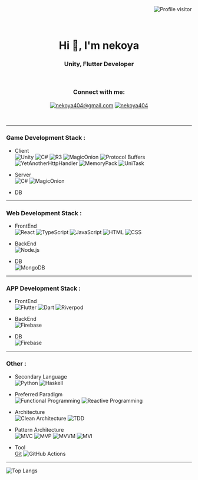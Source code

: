 <a href="https://komarev.com/ghpvc/?username=nekoya404">
  <img align="right" src="https://komarev.com/ghpvc/?username=nekoya404&label=Visitors&color=0e75b6&style=flat" alt="Profile visitor" />
</a>

<br/>
<br/>
<br/>
<h1 align="center">Hi 👋, I'm nekoya</h1>
<h3 align="center">Unity, Flutter Developer</h3>
<br/>

<h3 align="center">Connect with me:</h3>
<p align="center">
<a href="mailto:nekoya404@gmail.com" target="blank"><img align="center" src="https://img.shields.io/badge/Gmail-D14836?style=for-the-badge&logo=gmail&logoColor=white" alt="nekoya404@gmail.com" /></a>
<a href="https://qiita.com/nekoya404" target="blank"><img align="center" src="https://img.shields.io/badge/Qiita-55C500?style=for-the-badge&logo=qiita&logoColor=white" alt="nekoya404" /></a>
</p>
<br />

---

### Game Development Stack :

- Client<br/>
![Unity](https://img.shields.io/badge/Unity-000000?style=for-the-badge&logo=unity&logoColor=white) 
![C#](https://img.shields.io/badge/C%23-239120?style=for-the-badge&logo=csharp&logoColor=white)
![R3](https://img.shields.io/badge/R3-FF6B9D?style=for-the-badge&logo=reactivex&logoColor=white) ![MagicOnion](https://img.shields.io/badge/MagicOnion-00ADD8?style=for-the-badge&logo=go&logoColor=white) ![Protocol Buffers](https://img.shields.io/badge/Protocol_Buffers-4285F4?style=for-the-badge&logo=googlechrome&logoColor=white) ![YetAnotherHttpHandler](https://img.shields.io/badge/YetAnotherHttpHandler-5C2D91?style=for-the-badge&logo=dotnet&logoColor=white) ![MemoryPack](https://img.shields.io/badge/MemoryPack-512BD4?style=for-the-badge&logo=dotnet&logoColor=white) ![UniTask](https://img.shields.io/badge/UniTask-00979D?style=for-the-badge&logo=unity&logoColor=white)

- Server<br/>
 ![C#](https://img.shields.io/badge/C%23-239120?style=for-the-badge&logo=csharp&logoColor=white)
![MagicOnion](https://img.shields.io/badge/MagicOnion-00ADD8?style=for-the-badge&logo=go&logoColor=white)

- DB<br/>

---

### Web Development Stack :

- FrontEnd<br/>
![React](https://img.shields.io/badge/React-61DAFB?style=for-the-badge&logo=react&logoColor=black) ![TypeScript](https://img.shields.io/badge/TypeScript-3178C6?style=for-the-badge&logo=typescript&logoColor=white) ![JavaScript](https://img.shields.io/badge/JavaScript-F7DF1E?style=for-the-badge&logo=javascript&logoColor=black) ![HTML](https://img.shields.io/badge/HTML-E34F26?style=for-the-badge&logo=html5&logoColor=white) ![CSS](https://img.shields.io/badge/CSS-1572B6?style=for-the-badge&logo=css3&logoColor=white)

- BackEnd<br/>
![Node.js](https://img.shields.io/badge/Node.js-339933?style=for-the-badge&logo=nodedotjs&logoColor=white)

- DB<br/>
![MongoDB](https://img.shields.io/badge/MongoDB-47A248?style=for-the-badge&logo=mongodb&logoColor=white)

---

### APP Development Stack :

- FrontEnd<br/>
![Flutter](https://img.shields.io/badge/Flutter-02569B?style=for-the-badge&logo=flutter&logoColor=white) ![Dart](https://img.shields.io/badge/Dart-0175C2?style=for-the-badge&logo=dart&logoColor=white) ![Riverpod](https://img.shields.io/badge/Riverpod-00ADD8?style=for-the-badge&logo=flutter&logoColor=white)

- BackEnd<br/>
![Firebase](https://img.shields.io/badge/Firebase-FFCA28?style=for-the-badge&logo=firebase&logoColor=black)

- DB<br/>
![Firebase](https://img.shields.io/badge/Firebase-FFCA28?style=for-the-badge&logo=firebase&logoColor=black)

---

### Other :

- Secondary Language<br/>
![Python](https://img.shields.io/badge/Python-3776AB?style=for-the-badge&logo=python&logoColor=white) ![Haskell](https://img.shields.io/badge/Haskell-5D4F85?style=for-the-badge&logo=haskell&logoColor=white)

- Preferred Paradigm<br/>
![Functional Programming](https://img.shields.io/badge/Functional_Programming-9B59B6?style=for-the-badge) ![Reactive Programming](https://img.shields.io/badge/Reactive_Programming-B7178C?style=for-the-badge) 

- Architecture<br/>
![Clean Architecture](https://img.shields.io/badge/Clean_Architecture-2196F3?style=for-the-badge) ![TDD](https://img.shields.io/badge/TDD-E34F26?style=for-the-badge)

- Pattern Architecture<br/>
![MVC](https://img.shields.io/badge/MVC-FF6B6B?style=for-the-badge) ![MVP](https://img.shields.io/badge/MVP-4CAF50?style=for-the-badge) ![MVVM](https://img.shields.io/badge/MVVM-9C27B0?style=for-the-badge) ![MVI](https://img.shields.io/badge/MVI-00BCD4?style=for-the-badge)

- Tool<br/>
[Git](https://img.shields.io/badge/Git-F05032?style=for-the-badge&logo=git&logoColor=white) ![GitHub Actions](https://img.shields.io/badge/GitHub_Actions-2088FF?style=for-the-badge&logo=githubactions&logoColor=white)

---

![Top Langs](https://github-readme-stats.vercel.app/api/top-langs/?username=nekoya404&layout=compact&theme=radical)
